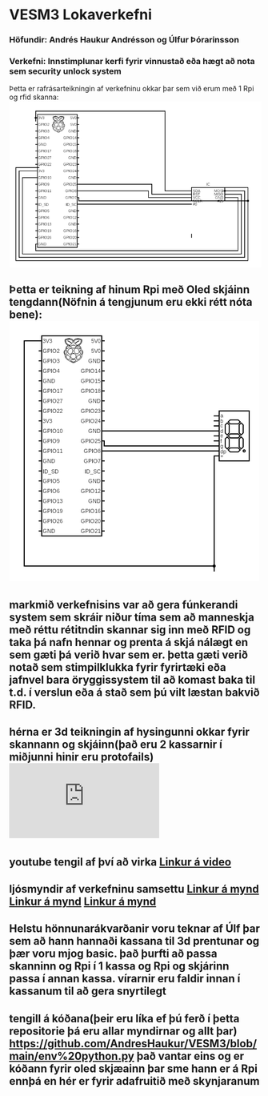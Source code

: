# VESM3 Lokaverkefni 
### Höfundir: Andrés Haukur Andrésson og Úlfur Þórarinsson
### Verkefni: Innstimplunar kerfi fyrir vinnustað eða hægt að nota sem security unlock system

Þetta er rafrásarteikningin af verkefninu okkar þar sem við erum með 1 Rpi og rfid skanna:
![mamma þín](https://github.com/AndresHaukur/VESM3/blob/main/circuit%20(2).png "RFID")

Þetta er teikning af hinum Rpi með Oled skjáinn tengdann(Nöfnin á tengjunum eru ekki rétt nóta bene): 
![mamma þín](https://github.com/AndresHaukur/VESM3/blob/main/circuit%20(3).png "OLED")
<br>
---
markmið verkefnisins var að gera fúnkerandi system sem skráir niður tíma sem að manneskja með réttu rétitndin skannar sig inn með RFID og taka þá nafn hennar og prenta á skjá nálægt en sem gæti þá verið hvar sem er. þetta gæti verið notað sem stimpilklukka fyrir fyrirtæki eða jafnvel bara öryggissystem til að komast baka til t.d. í verslun eða á stað sem þú vilt læstan bakvið RFID. 
---
hérna er 3d teikningin af hysingunni okkar fyrir skannann og skjáinn(það eru 2 kassarnir í miðjunni hinir eru protofails)
![3D](https://github.com/AndresHaukur/VESM3/blob/main/Work_login_system_2.stl "3D")
---
youtube tengil af því að virka
[Linkur á video](https://youtu.be/dn5dYKwHWHo)
---
ljósmyndir af verkefninu samsettu
[Linkur á mynd](https://github.com/AndresHaukur/VESM3/blob/main/E51BCEDF-F5E1-42B3-9453-4C4B3A93CF83.jpeg)
[Linkur á mynd](https://github.com/AndresHaukur/VESM3/blob/main/ACEBC180-7B7B-4B80-98FD-1D0283754F0A.jpeg)
[Linkur á mynd](https://github.com/AndresHaukur/VESM3/blob/main/C6B6E75B-07E8-4F80-B19A-3CB913FDFD57.jpeg)
---
Helstu hönnunarákvarðanir voru teknar af Úlf þar sem að hann hannaði kassana til 3d prentunar og þær voru mjog basic. það þurfti að passa skanninn og Rpi í 1 kassa og Rpi og skjárinn passa í annan kassa. vírarnir eru faldir innan í kassanum til að gera snyrtilegt
---
tengill á kóðana(þeir eru líka ef þú ferð í þetta repositorie þá eru allar myndirnar og allt þar)
<https://github.com/AndresHaukur/VESM3/blob/main/env%20python.py>
það vantar eins og er kóðann fyrir oled skjæainn þar sme hann er á Rpi ennþá en hér er fyrir adafruitið með skynjaranum
---
